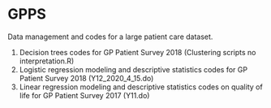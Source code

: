 # GPPS
Data management and codes for a large patient care dataset.

1. Decision trees codes for GP Patient Survey 2018 (Clustering scripts no interpretation.R)
2. Logistic regression modeling and descriptive statistics codes for GP Patient Survey 2018 (Y12_2020_4_15.do)
3. Linear regression modeling and descriptive statistics codes on quality of life for GP Patient Survey 2017 (Y11.do)


